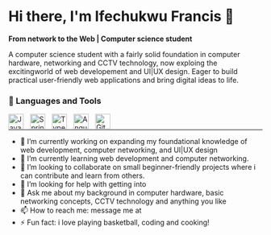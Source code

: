 # Hi there, I'm Ifechukwu Francis 👋

**From network to the Web | Computer science student**

A computer science student with a fairly solid foundation in computer hardware, networking and CCTV technology, now exploing the excitingworld of web developement
and UI|UX design. Eager to build practical user-friendly web applications and bring digital ideas to life.

### 🧰 Languages and Tools

<img align="left" alt="Java" width="30px" style="padding-right:10px;" src="https://cdn.jsdelivr.net/gh/devicons/devicon@latest/icons/html5/html5-original.svg"/>
<img align="left" alt="Spring" width="30px" style="padding-right:10px;" src="https://cdn.jsdelivr.net/gh/devicons/devicon@latest/icons/css3/css3-original.svg" />
<img align="left" alt="TypeScript" width="30px" style="padding-right:10px;" src="https://cdn.jsdelivr.net/gh/devicons/devicon@latest/icons/javascript/javascript-original.svg" />
<img align="left" alt="Angular" width="30px" style="padding-right:10px;" src="https://cdn.jsdelivr.net/gh/devicons/devicon@latest/icons/azuresqldatabase/azuresqldatabase-original.svg" />
<img align="left" alt="Git" width="30px" style="padding-right:10px;" src="https://cdn.jsdelivr.net/gh/devicons/devicon@latest/icons/figma/figma-original.svg" />

<br />
 
---
- 🔭 I’m currently working on expanding my foundational knowledge of web development, computer networking, and UI|UX design
- 🌱 I’m currently learning web development and computer networking.
- 👯 I’m looking to collaborate on small beginner-friendly projects where i can contribute and learn from others.
- 🤔 I’m looking for help with getting into
- 💬 Ask me about my background in computer hardware, basic networking concepts, CCTV technology and anything you like
- 📫 How to reach me: message me at 
- ⚡ Fun fact: i love playing basketball, coding and cooking!


